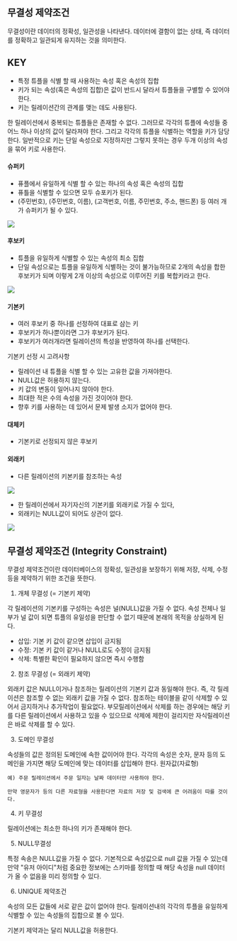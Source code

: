 ## 무결성 제약조건

무결성이란 데이터의 정확성, 일관성을 나타낸다.
데이터에 결함이 없는 상태, 즉 데이터를 정확하고 일관되게 유지하는 것을 의미한다.

## KEY

- 특정 튜플을 식별 할 때 사용하는 속성 혹은 속성의 집합
- 키가 되는 속성(혹은 속성의 집합)은 값이 반드시 달라서 튜플들을 구별할 수 있어야 한다.
- 키는 릴레이션간의 관계를 맺는 데도 사용된다.

한 릴레이션에서 중복되는 튜플들은 존재할 수 없다.
그러므로 각각의 튜플에 속성들 중 어느 하나 이상의 값이 달라져야 한다.
그리고 각각의 튜플을 식별하는 역할을 키가 담당한다.
일반적으로 키는 단일 속성으로 지정하지만 그렇지 못하는 경우 두개 이상의 속성을 묶어 키로 사용한다.

#### 슈퍼키

- 퓨플에서 유일하게 식별 할 수 있는 하나의 속성 혹은 속성의 집합
- 퓨틀을 식별할 수 있으면 모두 슈포키가 된다.
- (주민번호), (주민번호, 이름), (고객번호, 이름, 주민번호, 주소, 핸드폰) 등 여러 개가 슈퍼키가 될 수 있다.

![](https://img1.daumcdn.net/thumb/R1280x0/?scode=mtistory2&fname=https%3A%2F%2Ft1.daumcdn.net%2Fcfile%2Ftistory%2F99E3E0335A0AE0FC13)

#### 후보키

- 튜플을 유일하게 식별할 수 있는 속성의 최소 집합
- 단일 속성으로는 튜플을 유일하게 식별하는 것이 불가능하므로 2개의 속성을 합한 후보키가 되며 이렇게 2개 이상의 속성으로 이루어진 키를 복합키라고 한다.

![](https://img1.daumcdn.net/thumb/R1280x0/?scode=mtistory2&fname=https%3A%2F%2Ft1.daumcdn.net%2Fcfile%2Ftistory%2F99D71F335A0AE2C538)
 
#### 기본키

- 여러 후보키 중 하나를 선정하여 대표로 삼는 키
- 후보키가 하나뿐이라면 그가 후보키가 된다.
- 후보키가 여러개라면 릴레이션의 특성을 반영하여 하나를 선택한다.

기본키 선정 시 고려사항

- 릴레이션 내 튜플을 식별 할 수 있는 고유한 값을 가져야한다.
- NULL값은 허용하지 않는다.
- 키 값의 변동이 일어나지 않아야 한다.
- 최대한 적은 수의 속성을 가진 것이어야 한다.
- 향후 키를 사용하는 데 있어서 문제 발생 소지가 없어야 한다.

#### 대체키

- 기본키로 선정되지 않은 후보키

#### 외래키

- 다른 릴레이션의 키본키를 참조하는 속성


![](https://img1.daumcdn.net/thumb/R1280x0/?scode=mtistory2&fname=https%3A%2F%2Ft1.daumcdn.net%2Fcfile%2Ftistory%2F992CF1335A0AE6B918)

- 한 릴레이션에서 자기자신의 기본키를 외래키로 가질 수 있다,
- 외래키는 NULL값이 되어도 상관이 없다.

![](https://img1.daumcdn.net/thumb/R1280x0/?scode=mtistory2&fname=https%3A%2F%2Ft1.daumcdn.net%2Fcfile%2Ftistory%2F994B90335A0AE7A40E)

## 무결성 제약조건 (Integrity Constraint)

무결성 제약조건이란 데이터베이스의 정확성, 일관성을 보장하기 위해 저장, 삭제, 수정 등을 제약하기 위한 조건을 뜻한다.

1. 개체 무결성 (= 기본키 제약)

각 릴레이션의 기본키를 구성하는 속성은 널(NULL)값을 가질 수 없다.
속성 전체나 일부가 널 값이 되면 튜플의 유일성을 판단할 수 없기 때문에 본래의 목적을 상실하게 된다.

- 삽입: 기본 키 값이 같으면 삽입이 금지됨
- 수정: 기본 키 값이 같거나 NULL로도 수정이 금지됨
- 삭제: 특별한 확인이 필요하지 않으면 즉시 수행함

2. 참조 무결성 (= 외래키 제약)

외래키 값은 NULL이거나 참조하는 릴레이션의 기본키 값과 동일해야 한다.
즉, 각 릴레이션은 참조할 수 없는 외래키 값을 가질 수 없다.
참조하는 테이블을 같이 삭제할 수 있어서 금지하거나 추가작업이 필요없다.
부모릴레이션에서 삭제를 하는 경우에는 해당 키를 다른 릴레이션에서 사용하고 있을 수 있으므로 삭제에 제한이 걸리지만 자식릴레이션은 바로 삭제를 할 수 있다.

3. 도메인 무결성

속성들의 값은 정의된 도메인에 속한 값이어야 한다.
각각의 속성은 숫자, 문자 등의 도메인을 가지면 해당 도메인에 맞는 데이터를 삽입해야 한다. 
원자값(자료형)

```
예) 주문 릴레이션에서 주문 일자는 날짜 데이터만 사용하야 한다.

만약 영문자가 등의 다른 자료형을 사용한다면 자료의 저장 및 검색에 큰 어려움이 따를 것이다.
```

4. 키 무결성

릴레이션에는 최소한 하나의 키가 존재해야 한다.

5. NULL무결성

특정 속송은 NULL값을 가질 수 없다.
기본적으로 속성값으로 null 값을 가질 수 있는데 만약 "유저 아이디"처럼 중요한 정보에는 스키마를 정의할 때 해당 속성을 null 데이터가 올 수 없음을 미리 정의할 수 있다.

6. UNIQUE 제약조건

속성의 모든 값들에 서로 같은 값이 없어야 한다.
릴레이션내의 각각의 투플을 유일하게 식별할 수 있는 속성들의 집합으로 볼 수 있다.

기본키 제약과는 달리 NULL값을 허용한다.
